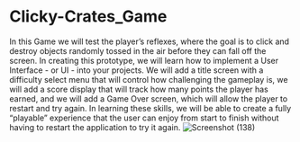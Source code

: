 # Clicky-Crates_Game
In this Game we will  test the player’s reflexes, where the goal is to click and destroy objects randomly tossed in the air before they can fall off the screen. In creating this prototype, we will learn how to implement a User Interface - or UI - into your projects. We will add a title screen with a difficulty select menu that will control how challenging the gameplay is, we will add a score display that will track how many points the player has earned, and we will add a Game Over screen, which will allow the player to restart and try again. In learning these skills, we will be able to create a fully “playable” experience that the user can enjoy from start to finish without having to restart the application to try it again.
![Screenshot (138)](https://user-images.githubusercontent.com/67385503/122981958-efc3e200-d3b7-11eb-90dc-c0888cca960f.png)

